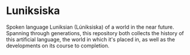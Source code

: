 # Luniksiska
Spoken language Luniksian (Lúniksiska) of a world in the near future. Spanning through generations, this repository both collects the history of this artificial language, the world in which it's placed in, as well as the developments on its course to completion.
